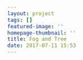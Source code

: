 ```yaml
---
layout: project
tags: []
featured-image: ''
homepage-thumbnail: ''
title: Fog and Tree
date: 2017-07-11 15:53
---
```

